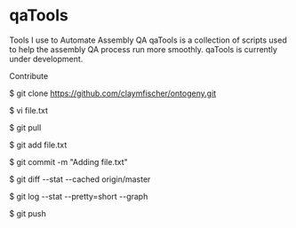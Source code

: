# qaTools
Tools I use to Automate Assembly QA
qaTools is a collection of scripts used to help the assembly QA process run more smoothly.
qaTools is currently under development. 



Contribute

$ git clone https://github.com/claymfischer/ontogeny.git

$ vi file.txt

$ git pull

$ git add file.txt

$ git commit -m "Adding file.txt"

$ git diff --stat --cached origin/master

$ git log --stat --pretty=short --graph

$ git push
